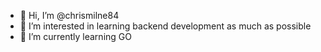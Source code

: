 - 👋 Hi, I’m @chrismilne84
- 👀 I’m interested in learning backend development as much as possible
- 🌱 I’m currently learning GO

<!---
chrismilne84/chrismilne84 is a ✨ special ✨ repository because its `README.md` (this file) appears on your GitHub profile.
You can click the Preview link to take a look at your changes.
--->

